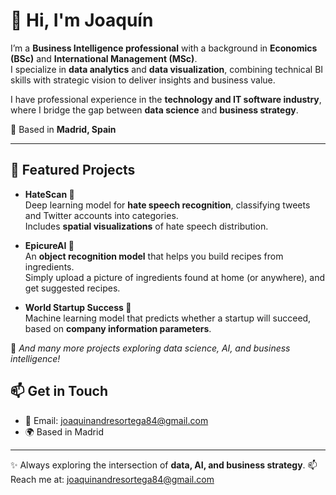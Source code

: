 # 👋 Hi, I'm Joaquín  

I’m a **Business Intelligence professional** with a background in **Economics (BSc)** and **International Management (MSc)**.  
I specialize in **data analytics** and **data visualization**, combining technical BI skills with strategic vision to deliver insights and business value.  

I have professional experience in the **technology and IT software industry**, where I bridge the gap between **data science** and **business strategy**.  

📍 Based in **Madrid, Spain**

---

## 🚀 Featured Projects  

- **HateScan 📢**  
  Deep learning model for **hate speech recognition**, classifying tweets and Twitter accounts into categories.  
  Includes **spatial visualizations** of hate speech distribution.  

- **EpicureAI 🍲**  
  An **object recognition model** that helps you build recipes from ingredients.  
  Simply upload a picture of ingredients found at home (or anywhere), and get suggested recipes.  

- **World Startup Success 🚀**  
  Machine learning model that predicts whether a startup will succeed, based on **company information parameters**.  

💼 *And many more projects exploring data science, AI, and business intelligence!*  



## 📫 Get in Touch  

- 📧 Email: [joaquinandresortega84@gmail.com](mailto:joaquinandresortega84@gmail.com)  
- 🌍 Based in Madrid  

---
✨ Always exploring the intersection of **data, AI, and business strategy**.
📫 Reach me at: joaquinandresortega84@gmail.com

